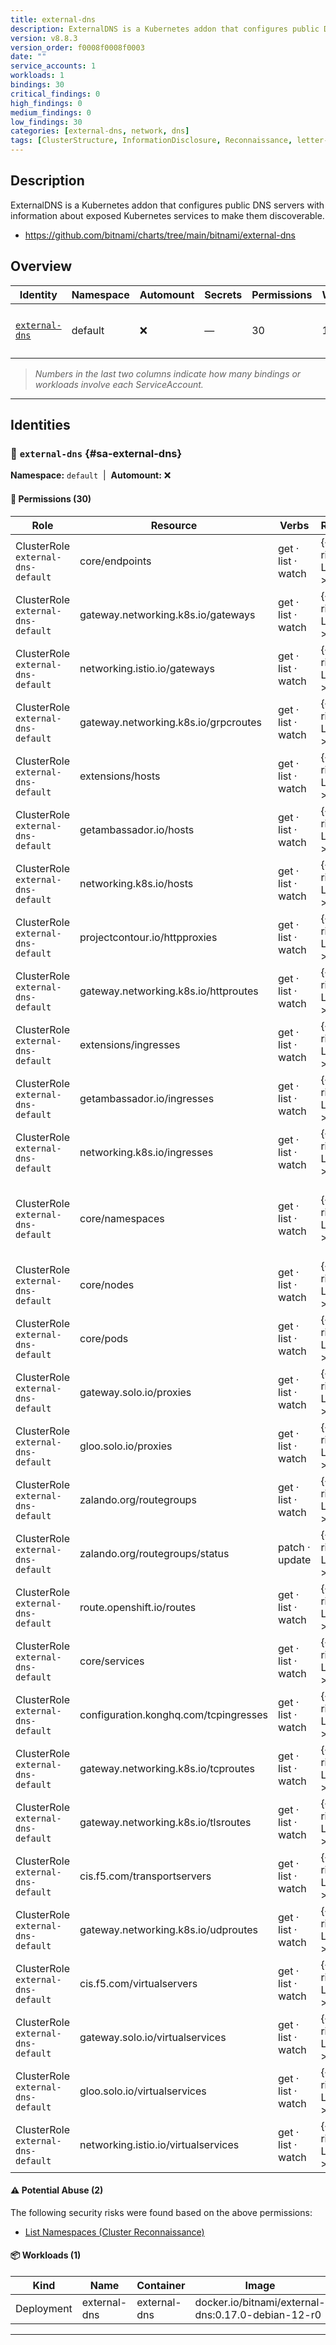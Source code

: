 ```yaml
---
title: external-dns
description: ExternalDNS is a Kubernetes addon that configures public DNS servers with information about exposed Kubernetes services to make them discoverable.
version: v8.8.3
version_order: f0008f0008f0003
date: ""
service_accounts: 1
workloads: 1
bindings: 30
critical_findings: 0
high_findings: 0
medium_findings: 0
low_findings: 30
categories: [external-dns, network, dns]
tags: [ClusterStructure, InformationDisclosure, Reconnaissance, letter-E]
---
```


## Description

ExternalDNS is a Kubernetes addon that configures public DNS servers with information about exposed Kubernetes services to make them discoverable.

- https://github.com/bitnami/charts/tree/main/bitnami/external-dns

## Overview

| Identity                           | Namespace | Automount | Secrets | Permissions | Workloads | Risk               |
| ---------------------------------- | --------- | --------- | ------- | ----------- | --------- | ------------------ |
| [`external-dns`](#sa-external-dns) | default   | ❌        | —       | 30          | 1         | {{< risk "Low" >}} |

> _Numbers in the last two columns indicate how many bindings or workloads involve each ServiceAccount._

---

## Identities

### 🤖 `external-dns` {#sa-external-dns}

**Namespace:** `default`  |  **Automount:** ❌

#### 🔑 Permissions (30)

| Role                               | Resource                              | Verbs              | Risk             | Tags                                                                                            |
| ---------------------------------- | ------------------------------------- | ------------------ | ---------------- | ----------------------------------------------------------------------------------------------- |
| ClusterRole `external-dns-default` | core/endpoints                        | get · list · watch | {{< risk Low >}} |                                                                                                 |
| ClusterRole `external-dns-default` | gateway.networking.k8s.io/gateways    | get · list · watch | {{< risk Low >}} |                                                                                                 |
| ClusterRole `external-dns-default` | networking.istio.io/gateways          | get · list · watch | {{< risk Low >}} |                                                                                                 |
| ClusterRole `external-dns-default` | gateway.networking.k8s.io/grpcroutes  | get · list · watch | {{< risk Low >}} |                                                                                                 |
| ClusterRole `external-dns-default` | extensions/hosts                      | get · list · watch | {{< risk Low >}} |                                                                                                 |
| ClusterRole `external-dns-default` | getambassador.io/hosts                | get · list · watch | {{< risk Low >}} |                                                                                                 |
| ClusterRole `external-dns-default` | networking.k8s.io/hosts               | get · list · watch | {{< risk Low >}} |                                                                                                 |
| ClusterRole `external-dns-default` | projectcontour.io/httpproxies         | get · list · watch | {{< risk Low >}} |                                                                                                 |
| ClusterRole `external-dns-default` | gateway.networking.k8s.io/httproutes  | get · list · watch | {{< risk Low >}} |                                                                                                 |
| ClusterRole `external-dns-default` | extensions/ingresses                  | get · list · watch | {{< risk Low >}} |                                                                                                 |
| ClusterRole `external-dns-default` | getambassador.io/ingresses            | get · list · watch | {{< risk Low >}} |                                                                                                 |
| ClusterRole `external-dns-default` | networking.k8s.io/ingresses           | get · list · watch | {{< risk Low >}} |                                                                                                 |
| ClusterRole `external-dns-default` | core/namespaces                       | get · list · watch | {{< risk Low >}} | {{< tag "ClusterStructure" >}} {{< tag "InformationDisclosure" >}} {{< tag "Reconnaissance" >}} |
| ClusterRole `external-dns-default` | core/nodes                            | get · list · watch | {{< risk Low >}} |                                                                                                 |
| ClusterRole `external-dns-default` | core/pods                             | get · list · watch | {{< risk Low >}} |                                                                                                 |
| ClusterRole `external-dns-default` | gateway.solo.io/proxies               | get · list · watch | {{< risk Low >}} |                                                                                                 |
| ClusterRole `external-dns-default` | gloo.solo.io/proxies                  | get · list · watch | {{< risk Low >}} |                                                                                                 |
| ClusterRole `external-dns-default` | zalando.org/routegroups               | get · list · watch | {{< risk Low >}} |                                                                                                 |
| ClusterRole `external-dns-default` | zalando.org/routegroups/status        | patch · update     | {{< risk Low >}} |                                                                                                 |
| ClusterRole `external-dns-default` | route.openshift.io/routes             | get · list · watch | {{< risk Low >}} |                                                                                                 |
| ClusterRole `external-dns-default` | core/services                         | get · list · watch | {{< risk Low >}} |                                                                                                 |
| ClusterRole `external-dns-default` | configuration.konghq.com/tcpingresses | get · list · watch | {{< risk Low >}} |                                                                                                 |
| ClusterRole `external-dns-default` | gateway.networking.k8s.io/tcproutes   | get · list · watch | {{< risk Low >}} |                                                                                                 |
| ClusterRole `external-dns-default` | gateway.networking.k8s.io/tlsroutes   | get · list · watch | {{< risk Low >}} |                                                                                                 |
| ClusterRole `external-dns-default` | cis.f5.com/transportservers           | get · list · watch | {{< risk Low >}} |                                                                                                 |
| ClusterRole `external-dns-default` | gateway.networking.k8s.io/udproutes   | get · list · watch | {{< risk Low >}} |                                                                                                 |
| ClusterRole `external-dns-default` | cis.f5.com/virtualservers             | get · list · watch | {{< risk Low >}} |                                                                                                 |
| ClusterRole `external-dns-default` | gateway.solo.io/virtualservices       | get · list · watch | {{< risk Low >}} |                                                                                                 |
| ClusterRole `external-dns-default` | gloo.solo.io/virtualservices          | get · list · watch | {{< risk Low >}} |                                                                                                 |
| ClusterRole `external-dns-default` | networking.istio.io/virtualservices   | get · list · watch | {{< risk Low >}} |                                                                                                 |

#### ⚠️ Potential Abuse (2)

The following security risks were found based on the above permissions:

- [List Namespaces (Cluster Reconnaissance)](/rules/1082)

#### 📦 Workloads (1)

| Kind       | Name         | Container    | Image                                              |
| ---------- | ------------ | ------------ | -------------------------------------------------- |
| Deployment | external-dns | external-dns | docker.io/bitnami/external-dns:0.17.0-debian-12-r0 |

---

